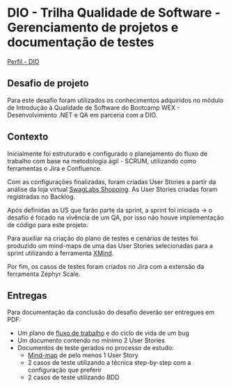 
# DIO - Trilha Qualidade de Software - Gerenciamento de projetos e documentação de testes

[Perfil - DIO](https://www.dio.me/users/alinemizumukai)

## Desafio de projeto

Para este desafio foram utilizados os conhecimentos adquiridos no módulo de Introdução à Qualidade de Software do Bootcamp WEX - Desenvolvimento .NET e QA em parceria com a DIO.

## Contexto

Inicialmente foi estruturado e configurado o planejamento do fluxo de trabalho com base na metodologia ágil - SCRUM, utilizando como ferramentas o Jira e Confluence.

Com as configurações finalizadas, foram criadas User Stories a partir da análise da loja virtual [SwagLabs Shopping](https://www.saucedemo.com/). As User Stories criadas foram registradas no Backlog.

Após definidas as US que farão parte da sprint, a sprint foi iniciada -> o desafio é focado na vivência de um QA, por isso não houve implementação de código para este projeto.

Para auxiliar na criação do plano de testes e cenários de testes foi produzido um mind-maps de uma das User Stories selecionadas para a sprint utilizando a ferramenta [XMind](https://xmind.works/).

Por fim, os casos de testes foram criados no Jira com a extensão da ferramenta Zephyr Scale.

## Entregas

Para documentação da conclusão do desafio deverão ser entregues em PDF:
- Um plano de [fluxo de trabalho](documents/FluxoDeTrabalho.PNG) e do ciclo de vida de um bug 
- Um documento contendo no mínimo 2 User Stories
- Documentos de teste gerados no processo de estudo:
    - [Mind-map](documents/userStories/US1-SWAG-9_Mind-map.png) de pelo menos 1 User Story 
    - 2 casos de teste utilizando a técnica step-by-step com a configuração que preferir
    - 2 casos de teste utilizando BDD

